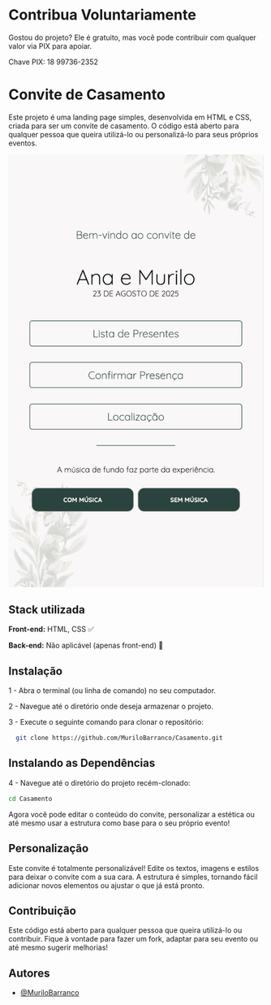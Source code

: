 # Contribua Voluntariamente
Gostou do projeto? Ele é gratuito, mas você pode contribuir com qualquer valor via PIX para apoiar.

Chave PIX: 18 99736-2352

# Convite de Casamento

Este projeto é uma landing page simples, desenvolvida em HTML e CSS, criada para ser um convite de casamento. O código está aberto para qualquer pessoa que queira utilizá-lo ou personalizá-lo para seus próprios eventos.

![Logo](https://github.com/MuriloBarranco/Casamento/blob/master/assets/github/site.png?raw=true)

## Stack utilizada

**Front-end:** HTML, CSS ✅

**Back-end:** Não aplicável (apenas front-end) 🚨

## Instalação

1 - Abra o terminal (ou linha de comando) no seu computador.

2 - Navegue até o diretório onde deseja armazenar o projeto.

3 - Execute o seguinte comando para clonar o repositório:

```bash
  git clone https://github.com/MuriloBarranco/Casamento.git
```

## Instalando as Dependências

4 - Navegue até o diretório do projeto recém-clonado:

```bash
cd Casamento
```

Agora você pode editar o conteúdo do convite, personalizar a estética ou até mesmo usar a estrutura como base para o seu próprio evento!

## Personalização

Este convite é totalmente personalizável! Edite os textos, imagens e estilos para deixar o convite com a sua cara. A estrutura é simples, tornando fácil adicionar novos elementos ou ajustar o que já está pronto.

## Contribuição

Este código está aberto para qualquer pessoa que queira utilizá-lo ou contribuir. Fique à vontade para fazer um fork, adaptar para seu evento ou até mesmo sugerir melhorias!



## Autores

- [@MuriloBarranco](https://github.com/MuriloBarranco)
